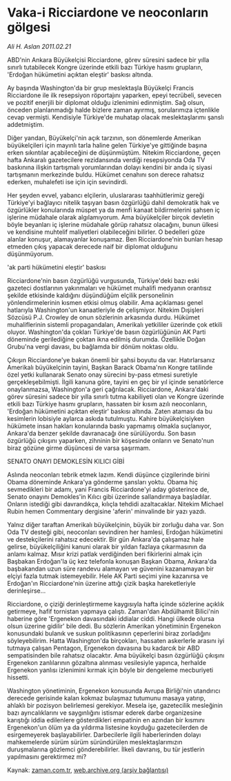 # Vaka-i Ricciardone ve neoconların gölgesi

*Ali H. Aslan 2011.02.21*

<td class="columnist-detail">
<p>ABD'nin Ankara Büyükelçisi Ricciardone, görev süresini sadece bir yılla sınırlı tutabilecek Kongre üzerinde etkili bazı Türkiye hasmı grupların, 'Erdoğan hükümetini açıktan eleştir' baskısı altında.</p>
<p>
<div id="haberMetinDiv">
<p>Ay başında Washington'da bir grup meslektaşla Büyükelçi Francis Ricciardone ile ilk resepsiyon röportajını yaparken, epeyi tecrübeli, sevecen ve pozitif enerjili bir diplomat olduğu izlenimini edinmiştim. Sağ olsun, önceden planlanmadığı halde bizlere zaman ayırmış, sorularımıza içtenlikle cevap vermişti. Kendisiyle Türkiye'de muhatap olacak meslektaşlarımı şanslı addetmiştim.
<p>Diğer yandan, Büyükelçi'nin açık tarzının, son dönemlerde Amerikan büyükelçileri için mayınlı tarla haline gelen Türkiye'ye gittiğinde başına erken sıkıntılar açabileceğini de düşünmüştüm. Nitekim Ricciardone, geçen hafta Ankaralı gazetecilere rezidansında verdiği resepsiyonda Oda TV baskınına ilişkin tartışmalı yorumlarından dolayı kendini bir anda iç siyasi tartışmanın merkezinde buldu. Hükümet cenahını son derece rahatsız ederken, muhalefeti ise için için sevindirdi.
<p>Her şeyden evvel, yabancı elçilerin, uluslararası taahhütlerimiz gereği Türkiye'yi bağlayıcı nitelik taşıyan basın özgürlüğü dahil demokratik hak ve özgürlükler konularında müspet ya da menfi kanaat bildirmelerini şahsen iç işlerine müdahale olarak algılamıyorum. Ama büyükelçiler birçok devletin böyle beyanları iç işlerine müdahale görüp rahatsız olacağını, bunun ülkesi ve kendisine muhtelif maliyetleri olabileceğini bilirler. O bedelleri göze alanlar konuşur, alamayanlar konuşamaz. Ben Ricciardone'nin bunları hesap etmeden çıkış yapacak derecede naif bir diplomat olduğunu düşünmüyorum.
<p>'ak parti hükümetini eleştir' baskısı
<p>Ricciardone'nin basın özgürlüğü vurgusunda, Türkiye'deki bazı eski gazeteci dostlarının yakınmaları ve hükümet muhalifi medyanın orantısız şekilde etkisinde kaldığını düşündüğüm elçilik personelinin yönlendirmelerinin kısmen etkisi olmuş olabilir. Ama açıklaması genel hatlarıyla Washington'un kanaatleriyle de çelişmiyor. Nitekim Dışişleri Sözcüsü P.J. Crowley de onun sözlerinin arkasında durdu. Hükümet muhaliflerinin sistemli propagandaları, Amerikalı yetkililer üzerinde çok etkili oluyor. Washington'da çokları Türkiye'de basın özgürlüğünün AK Parti döneminde gerilediğine çoktan ikna edilmiş durumda. Özellikle Doğan Grubu'na vergi davası, bu bağlamda bir dönüm noktası oldu.
<p>Çıkışın Ricciardone'ye bakan önemli bir şahsi boyutu da var. Hatırlarsanız Amerikalı büyükelçinin tayini, Başkan Barack Obama'nın Kongre tatilinde özel yetki kullanarak Senato onay sürecini by-pass etmesi suretiyle gerçekleşebilmişti. İlgili kanuna göre, tayini en geç bir yıl içinde senatörlerce onaylanmazsa, Washington'a geri çağrılacak. Ricciardone, Ankara'daki görev süresini sadece bir yılla sınırlı tutma kabiliyeti olan ve Kongre üzerinde etkili bazı Türkiye hasmı grupların, hassaten bir kısım azılı neoconların, 'Erdoğan hükümetini açıktan eleştir' baskısı altında. Zaten ataması da bu kesimlerin lobisiyle aylarca askıda tutulmuştu. Kahire büyükelçisiyken hükümete insan hakları konularında baskı yapmamış olmakla suçlanıyor, Ankara'da benzer şekilde davranacağı öne sürülüyordu. Son basın özgürlüğü çıkışını yaparken, zihninin bir köşesinde onların ve Senato'nun biraz gözüne girme düşüncesi de varsa şaşırmam.
<p>SENATO ONAYI DEMOKLESİN KILICI GİBİ
<p>Aslında neoconları tebrik etmek lazım. Kendi düşünce çizgilerinde birini Obama döneminde Ankara'ya gönderme şansları yoktu. Obama hiç sevmedikleri bir adamı, yani Francis Ricciardone'yi aday gösterince de, Senato onayını Demokles'in Kılıcı gibi üzerinde sallandırmaya başladılar. Onların istediği gibi davrandıkça, kılıçla tehdidi azaltacaklar. Nitekim Michael Rubin hemen Commentary dergisine 'aferin' minvalinde bir yazı yazdı.
<p>Yalnız diğer taraftan Amerikalı büyükelçinin, büyük bir zorluğu daha var. Son Oda TV desteği gibi, neoconları sevindiren her hamlesi, Erdoğan hükümetini ve destekçilerini rahatsız edecektir. Bir gün Ankara'da çalışamaz hale gelirse, büyükelçiliğini kanuni olarak bir yıldan fazlaya çıkarmasının da anlamı kalmaz. Mısır krizi patlak verdiğinden beri fikirlerini almak için Başbakan Erdoğan'la üç kez telefonla konuşan Başkan Obama, Ankara'da başbakandan uzun süre randevu alamayan ve güvenini kazanamayan bir elçiyi fazla tutmak istemeyebilir. Hele AK Parti seçimi yine kazanırsa ve Erdoğan'ın Ricciardone'nin üzerine attığı çizik başka hareketleriyle derinleşirse...
<p>Ricciardone, o çiziği derinleştirmeme kaygısıyla hafta içinde sözlerine açıklık getirmeye, hafif tornistan yapmaya çalıştı. Zaman'dan Abdülhamit Bilici'nin haberine göre 'Ergenekon davasındaki iddialar ciddi. Hangi ülkede olursa olsun üzerine gidilir' bile dedi. Bu sözlerin Amerikan yönetiminin Ergenekon konusundaki bulanık ve suskun politikasının çeperlerini biraz zorladığını söyleyebilirim. Hatta Washington'da birçokları, hassaten askerlerle arasını iyi tutmaya çalışan Pentagon, Ergenekon davasına bu kadarcık bir ABD sempatisinden bile rahatsız olacaktır. Ama büyükelçi basın özgürlüğü çıkışını Ergenekon zanlılarının gözaltına alınması vesilesiyle yapınca, herhalde Ergenekon yanlısı izlenimini kırmak için böyle bir dengeleme mecburiyeti hissetti. 
<p>Washington yönetiminin, Ergenekon konusunda Avrupa Birliği'nin utandırıcı derecede gerisinde kalan kokmaz bulaşmaz tutumunu masaya yatırıp, ahlaklı bir pozisyon belirlemesi gerekiyor. Mesela işe, gazetecilik mesleğinin bazı ayrıcalıklarını ve saygınlığını istismar ederek darbe organizesine karıştığı iddia edilenlere gösterdikleri empatinin en azından bir kısmını Ergenekon'un ölüm ya da yıldırma listesine koyduğu gazetecilerden de esirgemeyerek başlayabilirler. Darbecilerle ilgili haberlerinden dolayı mahkemelerde sürüm sürüm süründürülen meslektaşlarımızın duruşmalarına gözlemci gönderebilirler. İlkeli davranış, bu tür jestlerin yapılmasını gerektirmez mi?
<p></p></p></p></p></p></p></p></p></p></p></p></p></div>
</p>
<a href="http://web.archive.org/web/20110224012645/mailto:a.aslan@zaman.com.tr">
</a></td>

Kaynak: [zaman.com.tr](http://zaman.com.tr/yazar.do?yazino=1096648), [web.archive.org (arşiv bağlantısı)](http://web.archive.org/web/20110224012645/http://www.zaman.com.tr:80/yazar.do?yazino=1096648)
